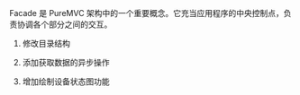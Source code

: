 Facade 是 PureMVC 架构中的一个重要概念。它充当应用程序的中央控制点，负责协调各个部分之间的交互。

1. 修改目录结构

2. 添加获取数据的异步操作

3. 增加绘制设备状态图功能
